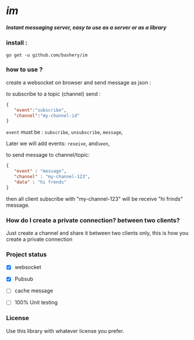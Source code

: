 
# *im*  

##### Instant messaging server, easy to use as a server or as a library

### install :
```go get -u github.com/bashery/im```

### how to use ?

create a websocket on browser and send message as json :

to subscribe to a topic (channel) send :
```json
{
   "event":"subscribe",
   "channel":"my-channel-id"
}
```
```event``` must be : ```subscribe```, ```unsubscribe```, ```message```,

Later we will add events:  ```reseive```, and```seen```,

to send message to channel/topic:
```json
{
   "event" : "message",
   "channel" : "my-channel-123",
   "data" : "hi frends"
}
```
then all client subscribe with "my-channel-123" will be receive "hi frinds" message.

### How do I create a private connection? between two clients?
Just create a channel and share it between two clients only, this is how you create a private connection

### Project status
- [x] websocket
- [x] Pubsub 
- [ ] cache message
- [ ] 100% Unit testing


### License
Use this library with whatever license you prefer.
